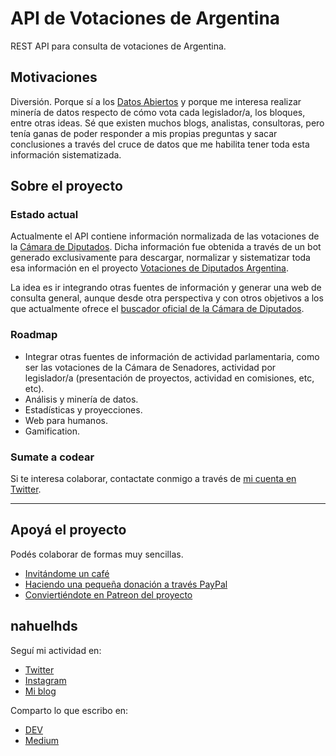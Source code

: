 # API de Votaciones de Argentina

REST API para consulta de votaciones de Argentina.

## Motivaciones

Diversión. Porque sí a los [Datos Abiertos](https://es.wikipedia.org/wiki/Datos_abiertos) y porque me interesa realizar minería de datos respecto de cómo vota cada legislador/a, los bloques, entre otras ideas. Sé que existen muchos blogs, analistas, consultoras, pero tenía ganas de poder responder a mis propias preguntas y sacar conclusiones a través del cruce de datos que me habilita tener toda esta información sistematizada.

## Sobre el proyecto

### Estado actual

Actualmente el API contiene información normalizada de las votaciones de la [Cámara de Diputados](https://votaciones.hcdn.gob.ar/). Dicha información fue obtenida a través de un bot generado exclusivamente para descargar, normalizar y sistematizar toda esa información en el proyecto [Votaciones de Diputados Argentina](https://github.com/nahuelhds/votaciones-diputados-argentina).

La idea es ir integrando otras fuentes de información y generar una web de consulta general, aunque desde otra perspectiva y con otros objetivos a los que actualmente ofrece el [buscador oficial de la Cámara de Diputados](https://votaciones.hcdn.gob.ar/).

### Roadmap

* Integrar otras fuentes de información de actividad parlamentaria, como ser las votaciones de la Cámara de Senadores, actividad por legislador/a (presentación de proyectos, actividad en comisiones, etc, etc).
* Análisis y minería de datos.
* Estadísticas y proyecciones.
* Web para humanos.
* Gamification.

### Sumate a codear

Si te interesa colaborar, contactate conmigo a través de [mi cuenta en Twitter](http://medium.com/@nahuelhds).

---

## Apoyá el proyecto

Podés colaborar de formas muy sencillas.

* [Invitándome un café](https://ko-fi.com/nahuelhds)
* [Haciendo una pequeña donación a través PayPal](https://paypal.me/nahuelhds)
* [Conviertiéndote en Patreon del proyecto](https://www.patreon.com/nahuelhds)

## nahuelhds

Seguí mi actividad en:

* [Twitter](https://twitter.com/nahuelhds)
* [Instagram](https://www.instagram.com/programming.geek/)
* [Mi blog](https://nahuelhds.dev)

Comparto lo que escribo en:

* [DEV](https://dev.to/nahuelhds/)
* [Medium](http://medium.com/@nahuelhds)
